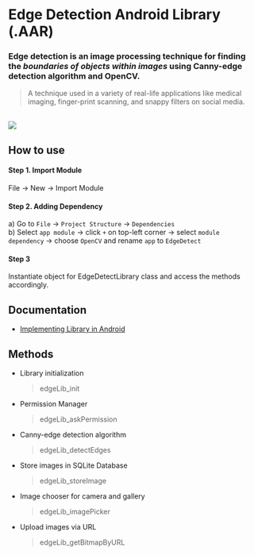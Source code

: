 # Edge Detection Android Library (.AAR)

### **Edge detection** is an **image processing** technique for finding the _boundaries of objects within images_ using **Canny-edge detection algorithm** and **OpenCV**. 

> A technique used in a variety of real-life applications like medical imaging, finger-print scanning, and snappy filters on social media.

<br>
<img src="https://docs.opencv.org/4.x/canny1.jpg">


## How to use
#### Step 1. Import Module
File -> New -> Import Module
   
#### Step 2. Adding Dependency
a) Go to `File` -> `Project Structure` -> `Dependencies`  
b) Select `app module` -> click `+` on top-left corner -> select `module dependency` -> choose `OpenCV` and rename `app` to `EdgeDetect`  
  
#### Step 3 
Instantiate object for EdgeDetectLibrary class and access the methods accordingly.
  
## Documentation
* [Implementing Library in Android](https://developer.android.com/studio/projects/android-library#psd-add-dependencies) 

## Methods
* Library initialization
    > edgeLib_init    
* Permission Manager
    > edgeLib_askPermission    
* Canny-edge detection algorithm
    > edgeLib_detectEdges    
* Store images in SQLite Database
    > edgeLib_storeImage    
* Image chooser for camera and gallery
    > edgeLib_imagePicker
* Upload images via URL
    > edgeLib_getBitmapByURL
